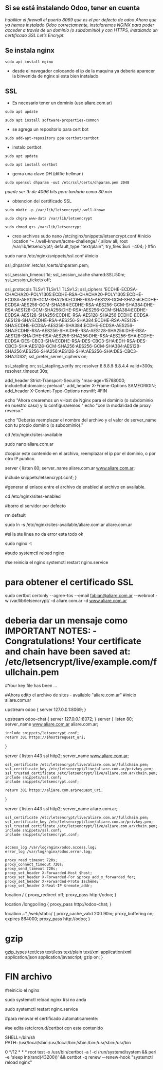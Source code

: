 ## Si se está instalando Odoo, tener en cuenta
*habilitar el firewall el puerto 8069 que es el por defecto de odoo*
*Ahora que ya hemos instalado Odoo correctamente, instalaremos NGINX para poder acceder a través de un dominio*
*(o subdominio) y con HTTPS, instalando un certificado SSL Let’s Encrypt.*

## Se instala nginx
```
sudo apt install nginx
```
* desde el navegador colocando el ip de la maquina ya debería aparecer la binvenida de nginx si esta bien instalado

## SSL
* Es necesario tener un dominio (uso aliare.com.ar)
```
sudo apt update
```
```
sudo apt install software-properties-common
```
* se agrega un repositorio para cert bot
``` 
sudo add-apt-repository ppa:certbot/certbot
```
* instalo certbot
```
sudo apt update
```
```
sudo apt install certbot
```
* genra una clave DH (diffie hellman)
```
sudo openssl dhparam -out /etc/ssl/certs/dhparam.pem 2048
```
*puede ser tb de 4096 bits pero tardaria como 30 min*

* obtencion del certificado SSL
```
sudo mkdir -p /var/lib/letsencrypt/.well-known
```
```
sudo chgrp www-data /var/lib/letsencrypt
```
```
sudo chmod g+s /var/lib/letsencrypt
```
* creo archivos
sudo nano /etc/nginx/snippets/letsencrypt.conf
#inicio
location ^~ /.well-known/acme-challenge/ {
  allow all;
  root /var/lib/letsencrypt/;
  default_type "text/plain";
  try_files $uri =404;
}
#fin

sudo nano /etc/nginx/snippets/ssl.conf
#inicio

ssl_dhparam /etc/ssl/certs/dhparam.pem;

ssl_session_timeout 1d;
ssl_session_cache shared:SSL:50m;
ssl_session_tickets off;

ssl_protocols TLSv1 TLSv1.1 TLSv1.2;
ssl_ciphers 'ECDHE-ECDSA-CHACHA20-POLY1305:ECDHE-RSA-CHACHA20-POLY1305:ECDHE-ECDSA-AES128-GCM-SHA256:ECDHE-RSA-AES128-GCM-SHA256:ECDHE-ECDSA-AES256-GCM-SHA384:ECDHE-RSA-AES256-GCM-SHA384:DHE-RSA-AES128-GCM-SHA256:DHE-RSA-AES256-GCM-SHA384:ECDHE-ECDSA-AES128-SHA256:ECDHE-RSA-AES128-SHA256:ECDHE-ECDSA-AES128-SHA:ECDHE-RSA-AES256-SHA384:ECDHE-RSA-AES128-SHA:ECDHE-ECDSA-AES256-SHA384:ECDHE-ECDSA-AES256-SHA:ECDHE-RSA-AES256-SHA:DHE-RSA-AES128-SHA256:DHE-RSA-AES128-SHA:DHE-RSA-AES256-SHA256:DHE-RSA-AES256-SHA:ECDHE-ECDSA-DES-CBC3-SHA:ECDHE-RSA-DES-CBC3-SHA:EDH-RSA-DES-CBC3-SHA:AES128-GCM-SHA256:AES256-GCM-SHA384:AES128-SHA256:AES256-SHA256:AES128-SHA:AES256-SHA:DES-CBC3-SHA:!DSS';
ssl_prefer_server_ciphers on;

ssl_stapling on;
ssl_stapling_verify on;
resolver 8.8.8.8 8.8.4.4 valid=300s;
resolver_timeout 30s;

add_header Strict-Transport-Security "max-age=15768000; includeSubdomains; preload";
add_header X-Frame-Options SAMEORIGIN;
add_header X-Content-Type-Options nosniff;
#FIN

echo "Ahora crearemos un vHost de Nginx para el dominio (o subdominio en nuestro caso) y lo configuraremos "
echo "con la modalidad de proxy reverso."

echo "Deberás reemplazar el nombre del archivo y el valor de server_name con tu propio dominio (o subdominio)."

cd /etc/nginx/sites-available

sudo nano aliare.com.ar

#copiar este contenido en el archivo, reemplazar el ip por el dominio, o por otro IP publico.

server {
  listen 80;
  server_name aliare.com.ar www.aliare.com.ar;

  include snippets/letsencrypt.conf;
}


#generar el enlace entre el archivo de enabled al archivo en available.

cd /etc/nginx/sites-enabled

#borro el servidor por defecto

rm default

sudo ln -s /etc/nginx/sites-available/aliare.com.ar aliare.com.ar

#si la ste linea no da error esta todo ok

sudo nginx -t 

#sudo systemctl reload nginx

#se reinicia el nginx 
systemctl restart nginx.service 

# para obtener el certificado SSL 

sudo certbot certonly --agree-tos --email fabian@aliare.com.ar --webroot -w /var/lib/letsencrypt/ -d aliare.com.ar -d www.aliare.com.ar

# deberia dar un mensaje como IMPORTANT NOTES: - Congratulations! Your certificate and chain have been saved at:   /etc/letsencrypt/live/example.com/fullchain.pem
#Your key file has been ...

#Ahora edito el archivo de sites - available "aliare.com.ar"
#inicio aliare.com.ar

upstream odoo {
 server 127.0.0.1:8069;
}

upstream odoo-chat {
 server 127.0.0.1:8072;
}
server {
    listen 80;
    server_name www.aliare.com.ar aliare.com.ar;

    include snippets/letsencrypt.conf;
    return 301 https://$host$request_uri;
}

server {
    listen 443 ssl http2;
    server_name www.aliare.com.ar;

    ssl_certificate /etc/letsencrypt/live/aliare.com.ar/fullchain.pem;
    ssl_certificate_key /etc/letsencrypt/live/aliare.com.ar/privkey.pem;
    ssl_trusted_certificate /etc/letsencrypt/live/aliare.com.ar/chain.pem;
    include snippets/ssl.conf;
    include snippets/letsencrypt.conf;

    return 301 https://aliare.com.ar$request_uri;
}

server {
    listen 443 ssl http2;
    server_name aliare.com.ar;

    ssl_certificate /etc/letsencrypt/live/aliare.com.ar/fullchain.pem;
    ssl_certificate_key /etc/letsencrypt/live/aliare.com.ar/privkey.pem;
    ssl_trusted_certificate /etc/letsencrypt/live/aliare.com.ar/chain.pem;
    include snippets/ssl.conf;
    include snippets/letsencrypt.conf;


    access_log /var/log/nginx/odoo.access.log;
    error_log /var/log/nginx/odoo.error.log;

    proxy_read_timeout 720s;
    proxy_connect_timeout 720s;
    proxy_send_timeout 720s;
    proxy_set_header X-Forwarded-Host $host;
    proxy_set_header X-Forwarded-For $proxy_add_x_forwarded_for;
    proxy_set_header X-Forwarded-Proto $scheme;
    proxy_set_header X-Real-IP $remote_addr;

   location / {
     proxy_redirect off;
     proxy_pass http://odoo;
   }

   location /longpolling {
       proxy_pass http://odoo-chat;
   }

   location ~* /web/static/ {
       proxy_cache_valid 200 90m;
       proxy_buffering    on;
       expires 864000;
       proxy_pass http://odoo;
  }

  # gzip
  gzip_types text/css text/less text/plain text/xml application/xml application/json application/javascript;
  gzip on;
}
# FIN archivo 

#reinicio el nginx

sudo systemctl reload nginx
#si no anda

sudo systemctl restart nginx.service

#para renovar el certificado automaticamente:



#se edita /etc/cron.d/certbot con este contenido

SHELL=/bin/sh
PATH=/usr/local/sbin:/usr/local/bin:/sbin:/bin:/usr/sbin:/usr/bin

0 */12 * * * root test -x /usr/bin/certbot -a \! -d /run/systemd/system && perl -e 'sleep int(rand(43200))' && certbot -q renew --renew-hook "systemctl reload nginx"


